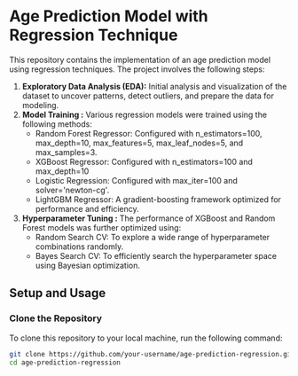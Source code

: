 # **Age Prediction Model with Regression Technique**
This repository contains the implementation of an age prediction model using regression techniques. The project involves the following steps:
  1. **Exploratory Data Analysis (EDA):**
      Initial analysis and visualization of the dataset to uncover patterns, detect outliers, and prepare the data for modeling.
  2. **Model Training :**
     Various regression models were trained using the following methods:
     - Random Forest Regressor: Configured with n_estimators=100, max_depth=10, max_features=5, max_leaf_nodes=5, and max_samples=3.
     - XGBoost Regressor: Configured with n_estimators=100 and max_depth=10
     - Logistic Regression: Configured with max_iter=100 and solver='newton-cg'.
     - LightGBM Regressor: A gradient-boosting framework optimized for performance and efficiency.
  3. **Hyperparameter Tuning :**
     The performance of XGBoost and Random Forest models was further optimized using:
     - Random Search CV: To explore a wide range of hyperparameter combinations randomly.
     - Bayes Search CV: To efficiently search the hyperparameter space using Bayesian optimization.

## **Setup and Usage**

### **Clone the Repository**
To clone this repository to your local machine, run the following command:
```bash
git clone https://github.com/your-username/age-prediction-regression.git
cd age-prediction-regression
